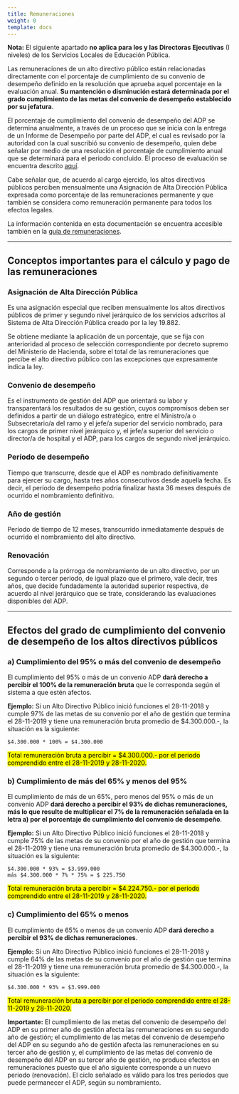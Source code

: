 ```yaml
---
title: Remuneraciones
weight: 0
template: docs
---
```

<div class="note"><strong>Nota:</strong> El siguiente apartado <b>no aplica para los y las Directoras Ejecutivas</b> (I niveles) de los Servicios Locales de Educación Pública.</div>

Las remuneraciones de un alto directivo público están relacionadas directamente con el porcentaje de cumplimiento de su convenio de desempeño definido en la resolución que aprueba aquel porcentaje en la evaluación anual. **Su mantención o disminución estará determinada por el grado cumplimiento de las metas del convenio de desempeño establecido por su jefatura**.

El porcentaje de cumplimiento del convenio de desempeño del ADP se determina anualmente, a través de un proceso que se inicia con la entrega de un Informe de Desempeño por parte del ADP, el cual es revisado por la autoridad con la cual suscribió su convenio de desempeño, quien debe señalar por medio de una resolución el porcentaje de cumplimiento anual que se determinará para el periodo concluido. El proceso de evaluación se encuentra descrito [aquí](/docs/evaluaciones/).

Cabe señalar que, de acuerdo al cargo ejercido, los altos directivos públicos perciben mensualmente una Asignación de Alta Dirección Pública expresada como porcentaje de las remuneraciones permanente y que también se considera como remuneración permanente para todos los efectos legales.

La información contenida en esta documentación se encuentra accesible también en la [guía de remuneraciones](https://drive.google.com/file/d/1pe6D7N6LnmYB9Z7ZxAdYhz7y3uZtR0dg/view).

***
## Conceptos importantes para el cálculo y pago de las remuneraciones

### Asignación de Alta Dirección Pública  
Es una asignación especial que reciben mensualmente los altos directivos públicos de primer y segundo nivel jerárquico de los servicios adscritos al Sistema de Alta Dirección Pública creado por la ley 19.882. 

Se obtiene mediante la aplicación de un porcentaje, que se fija con anterioridad al proceso de selección correspondiente por decreto supremo del Ministerio de Hacienda, sobre el total de las remuneraciones que percibe el alto directivo público con las excepciones que expresamente indica la ley.  

### Convenio de desempeño
Es el instrumento de gestión del ADP que orientará su labor y transparentará los resultados de su gestión, cuyos compromisos deben ser definidos a partir de un diálogo estratégico, entre el Ministro/a o Subsecretario/a del ramo y el jefe/a superior del servicio nombrado, para los cargos de primer nivel jerárquico y, el jefe/a superior del servicio o director/a de hospital y el ADP, para los cargos de segundo nivel jerárquico.

### Período de desempeño
Tiempo que transcurre, desde que el ADP es nombrado definitivamente para ejercer su cargo, hasta tres años consecutivos desde aquella fecha. Es decir, el período de desempeño podría finalizar hasta 36 meses después de ocurrido el nombramiento definitivo. 

### Año de gestión
Período de tiempo de 12 meses, transcurrido inmediatamente después de ocurrido el nombramiento del alto directivo.

### Renovación
Corresponde a la prórroga de nombramiento de un alto directivo, por un segundo o tercer periodo, de igual plazo que el primero, vale decir, tres años, que decide fundadamente la autoridad superior respectiva, de acuerdo al nivel jerárquico que se trate, considerando las evaluaciones disponibles del ADP.

***

## Efectos del grado de cumplimiento  del convenio de  desempeño de los altos directivos públicos  

### a) Cumplimiento del 95% o más del convenio de desempeño
El cumplimiento del 95% o más de un convenio ADP **dará derecho a percibir el 100% de la remuneración bruta** que le corresponda según el sistema a que estén afectos.

**Ejemplo:**
Si un Alto Directivo Público inició funciones el 28-11-2018 y cumple 97% de las metas de su convenio por el año de gestión que termina el 28-11-2019 y tiene una remuneración bruta promedio de $4.300.000.-, la situación es la siguiente:

`$4.300.000 * 100% = $4.300.000`

<mark>Total remuneración bruta a percibir = $4.300.000.- por el periodo comprendido entre el 28-11-2019 y 28-11-2020.</mark>

### b) Cumplimiento de más del 65% y menos del 95%
El cumplimiento de más de un 65%, pero menos del 95% o más de un convenio ADP **dará derecho a percibir el 93% de dichas remuneraciones, más lo que resulte de multiplicar el 7% de la remuneración señalada en la letra a) por el porcentaje de cumplimiento del convenio de desempeño**.

**Ejemplo:**
Si un Alto Directivo Público inició funciones el 28-11-2018 y cumple 75% de las metas de su convenio por el año de gestión que termina el 28-11-2019 y tiene una remuneración bruta promedio de $4.300.000.-, la situación es la siguiente:

 `$4.300.000 * 93% = $3.999.000`  
 `más $4.300.000 * 7% * 75% = $ 225.750`

<mark>Total remuneración bruta a percibir = $4.224.750.- por el periodo comprendido entre el 28-11-2019 y 28-11-2020.</mark>
 
### c) Cumplimiento del 65% o menos
El cumplimiento de 65% o menos de un convenio ADP **dará derecho a percibir el 93% de dichas remuneraciones**.

**Ejemplo:**
Si un Alto Directivo Público inició funciones el 28-11-2018 y cumple 64% de las metas de su convenio por el año de gestión que termina el 28-11-2019 y tiene una remuneración bruta promedio de $4.300.000.-, la situación es la siguiente:
  
`$4.300.000 * 93% = $3.999.000`

<mark>Total remuneración bruta a percibir por el periodo comprendido entre el 28-11-2019 y 28-11-2020.</mark>

<div class="important"><strong>Importante:</strong> El cumplimiento de las metas del convenio de desempeño del ADP en su primer año de gestión afecta las remuneraciones en su segundo año de gestión; el cumplimiento de las metas del convenio de desempeño del ADP en su segundo año de gestión afecta las remuneraciones en su tercer año de gestión y, el cumplimiento de las metas del convenio de desempeño del ADP en su tercer año de gestión, no produce efectos en remuneraciones puesto que el año siguiente corresponde a un nuevo periodo (renovación). El ciclo señalado es válido para los tres periodos que puede permanecer el ADP, según su nombramiento.</div>